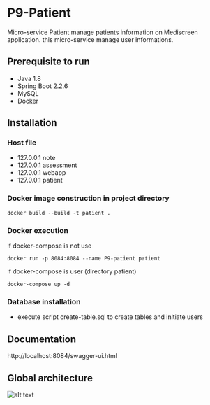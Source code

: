 # P9-Patient
Micro-service Patient manage patients information on Mediscreen application.
this micro-service manage user informations.

## Prerequisite to run

- Java 1.8
- Spring Boot 2.2.6
- MySQL
- Docker

## Installation
### Host file

- 127.0.0.1 note
- 127.0.0.1 assessment
- 127.0.0.1 webapp
- 127.0.0.1 patient

### Docker image construction in project directory
~~~
docker build --build -t patient .
~~~
### Docker execution
if docker-compose is not use
~~~
docker run -p 8084:8084 --name P9-patient patient
~~~~
if docker-compose is user (directory patient)
~~~
docker-compose up -d
~~~~

### Database installation
- execute script create-table.sql to create tables and initiate users 

## Documentation
 http://localhost:8084/swagger-ui.html
   
## Global architecture
![alt text](schema.jpg)